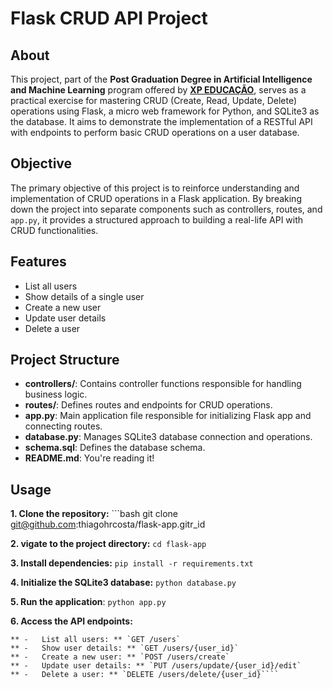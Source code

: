 
# Flask CRUD API Project

## About

This project, part of the **Post Graduation Degree in Artificial Intelligence and Machine Learning** program offered by **[XP EDUCAÇÃO](https://www.xpeducacao.com.br/)**, serves as a practical exercise for mastering CRUD (Create, Read, Update, Delete) operations using Flask, a micro web framework for Python, and SQLite3 as the database. It aims to demonstrate the implementation of a RESTful API with endpoints to perform basic CRUD operations on a user database.

## Objective

The primary objective of this project is to reinforce understanding and implementation of CRUD operations in a Flask application. By breaking down the project into separate components such as controllers, routes, and `app.py`, it provides a structured approach to building a real-life API with CRUD functionalities.

## Features

-   List all users
-   Show details of a single user
-   Create a new user
-   Update user details
-   Delete a user

## Project Structure
-   **controllers/**: Contains controller functions responsible for handling business logic.
-   **routes/**: Defines routes and endpoints for CRUD operations.
-   **app.py**: Main application file responsible for initializing Flask app and connecting routes.
-   **database.py**: Manages SQLite3 database connection and operations.
-   **schema.sql**: Defines the database schema.
-   **README.md**: You're reading it!

## Usage
  
**1. Clone the repository:** ```bash git clone git@github.com:thiagohrcosta/flask-app.gitr_id

**2.  vigate to the project directory:**  `cd flask-app` 

**3.  Install dependencies:**  `pip install -r requirements.txt` 

**4.  Initialize the SQLite3 database:** `python database.py` 

**5.  Run the application**: `python app.py` 

**6.  Access the API endpoints:**
    
    ** -   List all users: ** `GET /users`
    ** -   Show user details: ** `GET /users/{user_id}`
    ** -   Create a new user: ** `POST /users/create`
    ** -   Update user details: ** `PUT /users/update/{user_id}/edit`
    ** -   Delete a user: ** `DELETE /users/delete/{user_id}````
